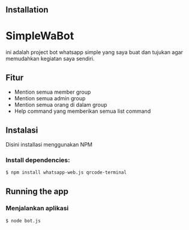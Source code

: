 ## Installation
# SimpleWaBot

ini adalah project bot whatsapp simple yang saya buat dan tujukan agar memudahkan kegiatan saya sendiri.

## Fitur

- Mention semua member group
- Mention semua admin group
- Mention semua orang di dalam group
- Help command yang memberikan semua list command

## Instalasi

Disini installasi menggunakan NPM
### Install dependencies:

```bash
$ npm install whatsapp-web.js qrcode-terminal
```

## Running the app
### Menjalankan aplikasi

```bash
$ node bot.js
```
